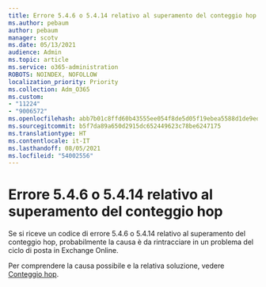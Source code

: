 ```yaml
---
title: Errore 5.4.6 o 5.4.14 relativo al superamento del conteggio hop
ms.author: pebaum
author: pebaum
manager: scotv
ms.date: 05/13/2021
audience: Admin
ms.topic: article
ms.service: o365-administration
ROBOTS: NOINDEX, NOFOLLOW
localization_priority: Priority
ms.collection: Adm_O365
ms.custom:
- "11224"
- "9006572"
ms.openlocfilehash: abb7b01c8ffd60b43555ee054f8de5d05f19ebea5588d1de9ed7f35532cb56ee
ms.sourcegitcommit: b5f7da89a650d2915dc652449623c78be6247175
ms.translationtype: HT
ms.contentlocale: it-IT
ms.lasthandoff: 08/05/2021
ms.locfileid: "54002556"
---
```

# <a name="error-546-or-5414-related-to-hop-count-exceeded"></a>Errore 5.4.6 o 5.4.14 relativo al superamento del conteggio hop

Se si riceve un codice di errore 5.4.6 o 5.4.14 relativo al superamento del conteggio hop, probabilmente la causa è da rintracciare in un problema del ciclo di posta in Exchange Online.

Per comprendere la causa possibile e la relativa soluzione, vedere [Conteggio hop](/exchange/mail-flow-best-practices/non-delivery-reports-in-exchange-online/fix-error-code-5-4-6-through-5-4-20-in-exchange-online).